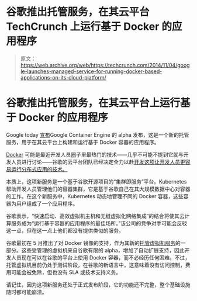 # 谷歌推出托管服务，在其云平台 TechCrunch 上运行基于 Docker 的应用程序

> 原文：<https://web.archive.org/web/https://techcrunch.com/2014/11/04/google-launches-managed-service-for-running-docker-based-applications-on-its-cloud-platform/>

# 谷歌推出托管服务，在其云平台上运行基于 Docker 的应用程序

Google today [宣布](https://web.archive.org/web/20221206060756/http://googlecloudplatform.blogspot.fr/2014/11/google-cloud-platform-live-introducing-container-engine-cloud-networking-and-much-more.html)Google Container Engine 的 alpha 发布，这是一个新的托管服务，用于在其云平台上构建和运行基于 Docker 容器的应用程序。

[Docker](https://web.archive.org/web/20221206060756/https://www.docker.com/) 可能是最近开发人员圈子里最热门的技术——几乎不可能不提到它就与开发人员进行讨论——谷歌的云平台团队已经决定全力以赴[开发这项让开发人员更容易运行分布式应用的技术。](https://web.archive.org/web/20221206060756/https://beta.techcrunch.com/2014/06/10/google-bets-big-on-docker-with-app-engine-integration-open-source-container-management-tool/)

本质上，这项新服务是一个基于谷歌开源项目的“集群即服务”平台。Kubernetes 帮助开发人员管理他们的容器集群，它是基于谷歌自己在其大规模数据中心对容器的工作。在这个新服务中，Kubernetes 动态地管理不同的 Docker 容器，这些容器为用户组成了一个应用程序。

谷歌表示，“快速启动、高效虚拟机主机和无缝虚拟化网络集成”的结合将使其云计算服务成为“运行基于容器的应用程序的最佳场所。”该公司的竞争对手可能会反驳这一点，但在这一点上他们都没有提供类似的服务。

谷歌最初在 5 月推出了对 Docker 镜像的支持，作为其新的[托管虚拟机服务](https://web.archive.org/web/20221206060756/https://beta.techcrunch.com/2014/03/25/google-launches-managed-virtual-machines-gives-developers-a-middle-ground-between-compute-and-app-engine/)的一部分。这些受管理的虚拟机来自谷歌有限的 alpha，增加了自动扩展支持，因此开发人员现在可以在谷歌的平台上使用 Docker 容器，而不必经历任何困难。不过，托管虚拟机目前仍处于测试阶段，在谷歌的新语言中，这意味着没有访问控制，费用可能会被免除，但也没有 SLA 或技术支持义务。

请记住，因为这项新服务还处于正式发布阶段，它的功能还不完整，整个基础设施随时都可能崩溃。
